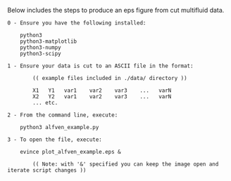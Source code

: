 Below includes the steps to produce an eps figure from cut multifluid data. 

    0 - Ensure you have the following installed:
        
        python3
        python3-matplotlib
        python3-numpy
        python3-scipy

    1 - Ensure your data is cut to an ASCII file in the format:

            (( example files included in ./data/ directory ))
            
            X1   Y1   var1    var2    var3    ...   varN
            X2   Y2   var1    var2    var3    ...   varN
            ... etc.

    2 - From the command line, execute:

        python3 alfven_example.py

    3 - To open the file, execute:

        evince plot_alfven_example.eps &

            (( Note: with '&' specified you can keep the image open and iterate script changes ))
